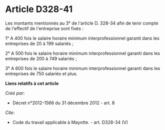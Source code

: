 # Article D328-41

Les montants mentionnés au 3° de l'article D. 328-34 afin de tenir compte de l'effectif de l'entreprise sont fixés : 

1° A 400 fois le salaire horaire minimum interprofessionnel garanti dans les entreprises de 20 à 199 salariés ; 

2° A 500 fois le salaire horaire minimum interprofessionnel garanti dans les entreprises de 200 à 749 salariés ; 

3° A 600 fois le salaire horaire minimum interprofessionnel garanti dans les entreprises de 750 salariés et plus.

**Liens relatifs à cet article**

_Créé par_:

  - Décret n°2012-1566 du 31 décembre 2012 - art. 8

_Cite_:

  - Code du travail applicable à Mayotte. - art. D328-34 (V)
